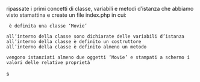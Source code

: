 ripassate i primi concetti di classe, variabili e metodi d’istanza che abbiamo visto stamattina e create un file index.php in cui:

     è definita una classe ‘Movie’

    all’interno della classe sono dichiarate delle variabili d’istanza
    all’interno della classe è definito un costruttore
    all’interno della classe è definito almeno un metodo

    vengono istanziati almeno due oggetti ‘Movie’ e stampati a schermo i valori delle relative proprietà

s